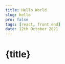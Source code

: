 ```yaml
---
title: Hello World
slug: hello
pro: false
tags: [react, front end]
date: 12th October 2021
---
```


# {title}
